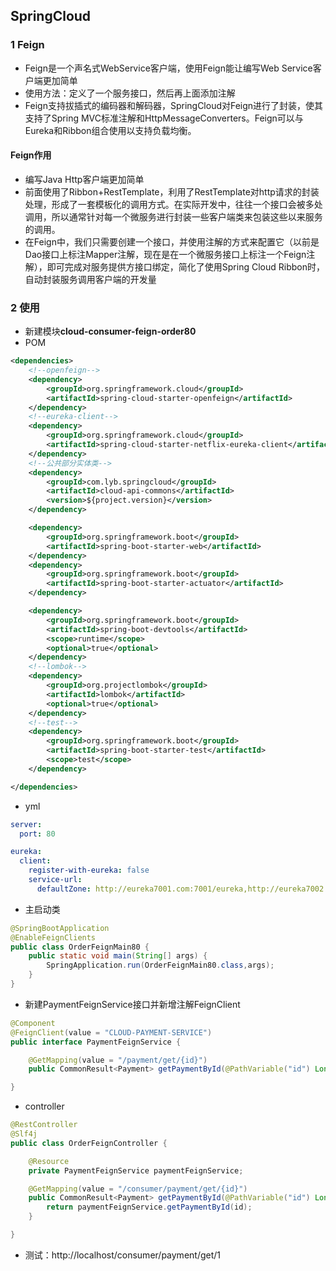 ## SpringCloud

### 1 Feign

* Feign是一个声名式WebService客户端，使用Feign能让编写Web Service客户端更加简单
* 使用方法：定义了一个服务接口，然后再上面添加注解
* Feign支持拔插式的编码器和解码器，SpringCloud对Feign进行了封装，使其支持了Spring MVC标准注解和HttpMessageConverters。Feign可以与Eureka和Ribbon组合使用以支持负载均衡。



#### Feign作用

* 编写Java Http客户端更加简单
* 前面使用了Ribbon+RestTemplate，利用了RestTemplate对http请求的封装处理，形成了一套模板化的调用方式。在实际开发中，往往一个接口会被多处调用，所以通常针对每一个微服务进行封装一些客户端类来包装这些以来服务的调用。
* 在Feign中，我们只需要创建一个接口，并使用注解的方式来配置它（以前是Dao接口上标注Mapper注解，现在是在一个微服务接口上标注一个Feign注解），即可完成对服务提供方接口绑定，简化了使用Spring Cloud Ribbon时，自动封装服务调用客户端的开发量



### 2 使用

* 新建模块**cloud-consumer-feign-order80**
* POM

```xml
<dependencies>
    <!--openfeign-->
    <dependency>
        <groupId>org.springframework.cloud</groupId>
        <artifactId>spring-cloud-starter-openfeign</artifactId>
    </dependency>
    <!--eureka-client-->
    <dependency>
        <groupId>org.springframework.cloud</groupId>
        <artifactId>spring-cloud-starter-netflix-eureka-client</artifactId>
    </dependency>
    <!--公共部分实体类-->
    <dependency>
        <groupId>com.lyb.springcloud</groupId>
        <artifactId>cloud-api-commons</artifactId>
        <version>${project.version}</version>
    </dependency>

    <dependency>
        <groupId>org.springframework.boot</groupId>
        <artifactId>spring-boot-starter-web</artifactId>
    </dependency>
    <dependency>
        <groupId>org.springframework.boot</groupId>
        <artifactId>spring-boot-starter-actuator</artifactId>
    </dependency>

    <dependency>
        <groupId>org.springframework.boot</groupId>
        <artifactId>spring-boot-devtools</artifactId>
        <scope>runtime</scope>
        <optional>true</optional>
    </dependency>
    <!--lombok-->
    <dependency>
        <groupId>org.projectlombok</groupId>
        <artifactId>lombok</artifactId>
        <optional>true</optional>
    </dependency>
    <!--test-->
    <dependency>
        <groupId>org.springframework.boot</groupId>
        <artifactId>spring-boot-starter-test</artifactId>
        <scope>test</scope>
    </dependency>

</dependencies>
```

* yml

```yaml
server:
  port: 80

eureka:
  client:
    register-with-eureka: false
    service-url:
      defaultZone: http://eureka7001.com:7001/eureka,http://eureka7002.com:7002/eureka
```

* 主启动类

```java
@SpringBootApplication
@EnableFeignClients
public class OrderFeignMain80 {
    public static void main(String[] args) {
        SpringApplication.run(OrderFeignMain80.class,args);
    }
}
```

* 新建PaymentFeignService接口并新增注解FeignClient

```java
@Component
@FeignClient(value = "CLOUD-PAYMENT-SERVICE")
public interface PaymentFeignService {

    @GetMapping(value = "/payment/get/{id}")
    public CommonResult<Payment> getPaymentById(@PathVariable("id") Long id);

}
```

* controller

```java
@RestController
@Slf4j
public class OrderFeignController {

    @Resource
    private PaymentFeignService paymentFeignService;

    @GetMapping(value = "/consumer/payment/get/{id}")
    public CommonResult<Payment> getPaymentById(@PathVariable("id") Long id){
        return paymentFeignService.getPaymentById(id);
    }

}
```

* 测试：http://localhost/consumer/payment/get/1
